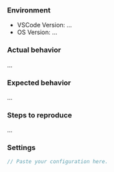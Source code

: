 ### Environment

  * VSCode Version: ...
  * OS Version: ...

### Actual behavior

...

### Expected behavior

...

### Steps to reproduce

...

### Settings

```js
// Paste your configuration here.
```
